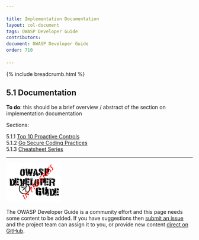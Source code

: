 ```yaml
---

title: Implementation Documentation
layout: col-document
tags: OWASP Developer Guide
contributors:
document: OWASP Developer Guide
order: 710

---
```


{% include breadcrumb.html %}

## 5.1 Documentation

**To do**:  this should be a brief overview / abstract of the section on implementation documentation

Sections:

5.1.1 [Top 10 Proactive Controls](01-proactive-controls.md)  
5.1.2 [Go Secure Coding Practices](02-go-scp.md)  
5.1.3 [Cheatsheet Series](03-cheatsheets.md)  

----

![Developer Guide](../../assets/images/dg_wip.png "OWASP Developer Guide")

The OWASP Developer Guide is a community effort and this page needs some content to be added.
If you have suggestions then [submit an issue][issue0710] and the project team can assign it to you,
or provide new content [direct on GitHub][edit0710].

[issue0710]: https://github.com/OWASP/www-project-developer-guide/issues/new?labels=enhancement&template=request.md&title=Update:%2007-implementation/01-documentation/00-toc
[edit0710]: https://github.com/OWASP/www-project-developer-guide/blob/main/draft/07-implementation/01-documentation/toc.md
